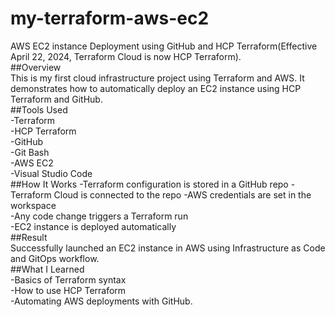# my-terraform-aws-ec2
AWS EC2 instance Deployment using GitHub and HCP Terraform(Effective April 22, 2024, Terraform Cloud is now HCP Terraform).  
##Overview  
This is my first cloud infrastructure project using Terraform and AWS. It demonstrates how to automatically deploy an EC2 instance using HCP Terraform and GitHub.  
##Tools Used  
-Terraform
<br>
-HCP Terraform
<br>
-GitHub
<br>
-Git Bash
<br>
-AWS EC2
<br>
-Visual Studio Code
<br>
##How It Works
-Terraform configuration is stored in a GitHub repo
-Terraform Cloud is connected to the repo
-AWS credentials are set in the workspace
<br>
-Any code change triggers a Terraform run
<br>
-EC2 instance is deployed automatically
<br>
##Result
<br>
Successfully launched an EC2 instance in AWS using Infrastructure as Code and GitOps workflow.
<br>
##What I Learned
<br>
-Basics of Terraform syntax
<br>
-How to use HCP Terraform
<br>
-Automating AWS deployments with GitHub.











